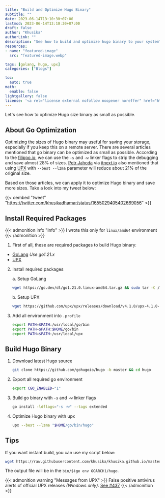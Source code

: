 ```yaml
---
title: "Build and Optimize Hugo Binary"
subtitle: ""
date: 2023-06-14T13:10:30+07:00
lastmod: 2023-06-14T13:10:30+07:00
draft: false
author: "Khusika"
authorLink: ""
description: "See how to build and optimize hugo binary to your system"
resources:
- name: "featured-image"
  src: "featured-image.webp"

tags: [golang, hugo, upx]
categories: ["Blogs"]

toc:
  auto: true
math:
  enable: false
lightgallery: false
license: '<a rel="license external nofollow noopener noreffer" href="https://creativecommons.org/licenses/by-nc/4.0/" target="_blank">CC BY-NC 4.0</a>'
---
```

Let's see how to optimize Hugo size binary as small as possible.
<!--more-->

## About Go Optimization

Optimizing the sizes of Hugo binary may useful for saving your storage, especially if you keep this on a remote server. There are several articles mentioned that go binary can be optimized as small as possible. According to the [filippo.io](https://words.filippo.io/shrink-your-go-binaries-with-this-one-weird-trick/), we can use the `-s` and `-w` linker flags to strip the debugging and save almost 28% of sizes. [Petr Jahoda](https://petrjahoda.medium.com/) via [itnext.io](https://itnext.io/shrinking-go-executable-9e9c17b47a41) also mentioned that using [UPX](https://upx.github.io/) with `--best --lzma` parameter will reduce about 21% of the original size.

Based on those articles, we can apply it to optimize Hugo binary and save more sizes. Take a look into my tweet below:

{{< oembed "tweet" "https://twitter.com/khusikadhamar/status/1655029405402669056" >}}

## Install Required Packages

{{< admonition info "Info" >}}
I wrote this only for `linux/amd64` environment
{{< /admonition >}}

1. First of all, these are required packages to build Hugo binary:
 - [GoLang](https://go.dev/dl/) _Use go1.21.x_
 - [UPX](https://upx.github.io/)

2. Install required packages

   a. Setup GoLang
   ```bash
   wget https://go.dev/dl/go1.21.0.linux-amd64.tar.gz && sudo tar -C /usr/local -xzf go1.20.5.linux-amd64.tar.gz
   ```

   b. Setup UPX
   ```bash
   wget https://github.com/upx/upx/releases/download/v4.1.0/upx-4.1.0-amd64_linux.tar.xz && sudo tar -C /usr/local -xf upx-4.1.0-amd64_linux.tar.xz --transform 's/upx-4.1.0-amd64_linux/upx/'
   ```

3. Add all environment into `.profile`
   ```bash
   export PATH=$PATH:/usr/local/go/bin
   export PATH=$PATH:$HOME/go/bin
   export PATH=$PATH:/usr/local/upx
   ```

## Build Hugo Binary

1. Download latest Hugo source
   ```bash
   git clone https://github.com/gohugoio/hugo -b master && cd hugo
   ```

2. Export all required go environment
   ```bash
   export CGO_ENABLED="1"
   ```

3. Build go binary with `-s` and `-w` linker flags
   ```bash
   go install -ldflags="-s -w" --tags extended
   ```

4. Optimize Hugo binary with upx
   ```bash
   upx --best --lzma "$HOME/go/bin/hugo"
   ```

## Tips

If you want instant build, you can use my script below:
```bash
wget https://raw.githubusercontent.com/khusika/khusika.github.io/master/build && ./build
```
The output file will be in the `bin/$(go env GOARCH)/hugo`.

{{< admonition warning "Messages from UPX" >}}
False positive antivirus alerts of official UPX releases _(Windows only)_. [See #437](https://github.com/upx/upx/issues/437)
{{< /admonition >}}
